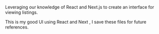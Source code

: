 Leveraging our knowledge of React and Next.js to create an interface for viewing listings.

This is my good UI using React and Next , I save these files for future references.

